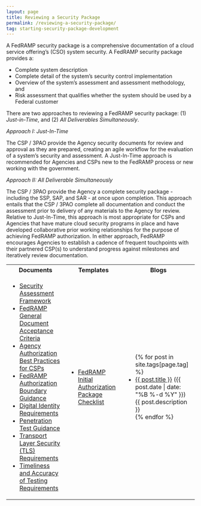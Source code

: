 ```yaml
---
layout: page
title: Reviewing a Security Package 
permalink: /reviewing-a-security-package/
tag: starting-security-package-development
---
```

<p>A FedRAMP security package is a comprehensive documentation of a cloud service offering’s (CSO) system security. A FedRAMP security package provides a: </p>
<ul>
<li>Complete system description</li>
<li>Complete detail of the system’s security control implementation</li>
<li>Overview of the system’s assessment and assessment methodology, and</li>
<li>Risk assessment that qualifies whether the system should be used by a Federal customer</li>
</ul>
<p>There are two approaches to reviewing a FedRAMP security package: (1) <em>Just-in-Time</em>, and (2) 
  <em>All Deliverables Simultaneously</em>.</p> 
<p><em>Approach I: Just-In-Time</em></p>
The CSP / 3PAO provide the Agency security documents for review and approval as they are prepared, creating an agile workflow for the evaluation of a system’s security and assessment. A Just-In-Time approach is recommended for Agencies and CSPs new to the FedRAMP process or new working with the government. 
<p><em>Approach II: All Deliverable Simultaneously</em></p>
<p>The CSP / 3PAO provide the Agency a complete security package - including the SSP, SAP, and SAR -  at once upon completion. This approach entails that the CSP / 3PAO complete all documentation and conduct the assessment prior to delivery of any materials to the Agency for review. Relative to Just-In-Time, this approach is most appropriate for CSPs and Agencies that have mature cloud security programs in place and have developed collaborative prior working relationships for the purpose of achieving FedRAMP authorization.
In either approach, FedRAMP encourages Agencies to establish a cadence of frequent touchpoints with their partnered CSP(s) to understand progress against milestones and iteratively review documentation.</p> 
<table>
<tr>
<th scope="col">Documents</th>
<th scope="col">Templates</th>
<th scope="col">Blogs</th>
</tr>
<td>
<ul>
<li><a href="{{site.baseurl}}/assets/resources/documents/FedRAMP_Security_Assessment_Framework.pdf">Security Assessment Framework</a></li>
<li><a href="{{site.baseurl}}/assets/resources/documents/FedRAMP_General_Document_Acceptance_Criteria.pdf">FedRAMP General Document Acceptance Criteria</a></li>
<li><a href="{{site.baseurl}}/assets/resources/documents/CSP_Agency_Authorization_Best_Practices_for_CSPs.pdf">Agency Authorization Best Practices for CSPs</a></li>
<li><a href="{{site.baseurl}}/assets/resources/documents/CSP_A_FedRAMP_Authorization_Boundary_Guidance.pdf">FedRAMP Authorization Boundary Guidance</a></li>
<li><a href="{{site.baseurl}}/assets/resources/documents/CSP_Digital_Identity_Requirements.pdf">Digital Identity Requirements</a></li>	
<li><a href="{{site.baseurl}}/assets/resources/documents/CSP_Penetration_Test_Guidance.pdf">Penetration Test Guidance</a></li>
<li><a href="{{site.baseurl}}/assets/resources/documents/CSP_TLS_Requirements.pdf">Transport Layer Security (TLS) Requirements</a></li>
<li><a href="{{site.baseurl}}/assets/resources/documents/CSP_Timeliness_and_Accuracy_of_Testing_Requirements.pdf">Timeliness and Accuracy of Testing Requirements</a></li>
</ul>
</td>
<td>
<ul>
<li><a href="{{site.baseurl}}/assets/resources/templates/FedRAMP-Initial-Authorization-Package-Checklist.xls">FedRAMP Initial Authorization Package Checklist</a></li>
</ul>
</td>
<td>
<ul>
{% for post in site.tags[page.tag] %}
  <li><a href="{{ post.url }}">{{ post.title }}</a> ({{ post.date | date: "%B %-d %Y" }})<br>
    {{ post.description }}
  </li>
{% endfor %}
</ul>
</td>
	</table>
